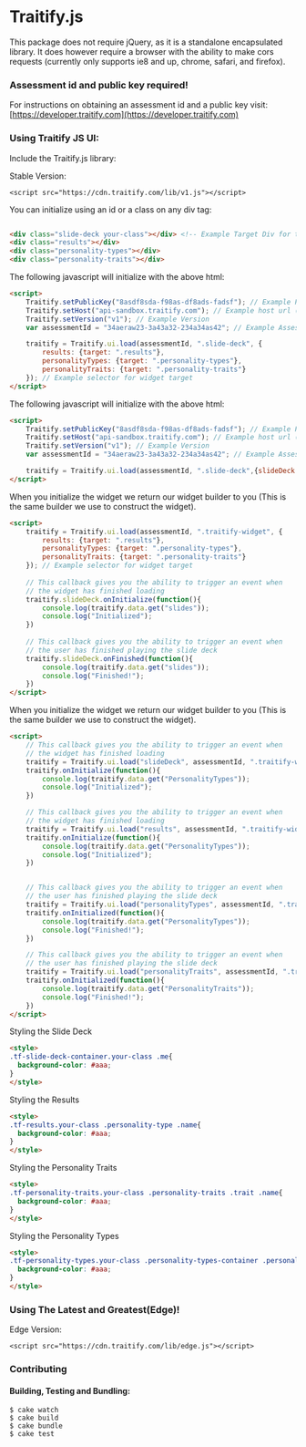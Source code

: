 Traitify.js
===============

This package does not require jQuery, as it is a standalone encapsulated library. It does however require a browser with the ability to make cors requests (currently only supports ie8 and up, chrome, safari, and firefox).

### Assessment id and public key required!
For instructions on obtaining an assessment id and a public key visit:
[https://developer.traitify.com](https://developer.traitify.com)

### Using Traitify JS UI:
Include the Traitify.js library:

Stable Version:
```xhtml
<script src="https://cdn.traitify.com/lib/v1.js"></script>
```

You can initialize using an id or a class on any div tag:
```HTML

<div class="slide-deck your-class"></div> <!-- Example Target Div for the widget -->
<div class="results"></div>
<div class="personality-types"></div>
<div class="personality-traits"></div>
```

The following javascript will initialize with the above html:
```HTML
<script>
    Traitify.setPublicKey("8asdf8sda-f98as-df8ads-fadsf"); // Example Public Key
    Traitify.setHost("api-sandbox.traitify.com"); // Example host url (Defaults to api.traitify.com)
    Traitify.setVersion("v1"); // Example Version
    var assessmentId = "34aeraw23-3a43a32-234a34as42"; // Example Assessment id

    traitify = Traitify.ui.load(assessmentId, ".slide-deck", {
        results: {target: ".results"},
        personalityTypes: {target: ".personality-types"},
        personalityTraits: {target: ".personality-traits"}
    }); // Example selector for widget target
</script>
```

The following javascript will initialize with the above html:
```HTML
<script>
    Traitify.setPublicKey("8asdf8sda-f98as-df8ads-fadsf"); // Example Public Key
    Traitify.setHost("api-sandbox.traitify.com"); // Example host url (Defaults to api.traitify.com)
    Traitify.setVersion("v1"); // Example Version
    var assessmentId = "34aeraw23-3a43a32-234a34as42"; // Example Assessment id

    traitify = Traitify.ui.load(assessmentId, ".slide-deck",{slideDeck: {showResults: false}})
</script>
```
When you initialize the widget we return our widget builder to you (This is the same builder we use to construct the widget).

```HTML
<script>
    traitify = Traitify.ui.load(assessmentId, ".traitify-widget", {
        results: {target: ".results"},
        personalityTypes: {target: ".personality-types"},
        personalityTraits: {target: ".personality-traits"}
    }); // Example selector for widget target
    
    // This callback gives you the ability to trigger an event when
    // the widget has finished loading
    traitify.slideDeck.onInitialize(function(){
        console.log(traitify.data.get("slides"));
        console.log("Initialized");
    })
    
    // This callback gives you the ability to trigger an event when
    // the user has finished playing the slide deck
    traitify.slideDeck.onFinished(function(){
        console.log(traitify.data.get("slides"));
        console.log("Finished!");
    })
</script>
```

When you initialize the widget we return our widget builder to you (This is the same builder we use to construct the widget).
```HTML
<script>
    // This callback gives you the ability to trigger an event when
    // the widget has finished loading
    traitify = Traitify.ui.load("slideDeck", assessmentId, ".traitify-widget"); // Example selector for widget target
    traitify.onInitialize(function(){
        console.log(traitify.data.get("PersonalityTypes"));
        console.log("Initialized");
    })

    // This callback gives you the ability to trigger an event when
    // the widget has finished loading
    traitify = Traitify.ui.load("results", assessmentId, ".traitify-widget"); // Example selector for widget target
    traitify.onInitialize(function(){
        console.log(traitify.data.get("PersonalityTypes"));
        console.log("Initialized");
    })


    // This callback gives you the ability to trigger an event when
    // the user has finished playing the slide deck    
    traitify = Traitify.ui.load("personalityTypes", assessmentId, ".traitify-widget"); // Example selector for widget target
    traitify.onInitialized(function(){
        console.log(traitify.data.get("PersonalityTypes"));
        console.log("Finished!");
    })

    // This callback gives you the ability to trigger an event when
    // the user has finished playing the slide deck
    traitify = Traitify.ui.load("personalityTraits", assessmentId, ".traitify-widget"); // Example selector for widget target
    traitify.onInitialized(function(){
        console.log(traitify.data.get("PersonalityTraits"));
        console.log("Finished!");
    })
</script>
```


Styling the Slide Deck
```HTML
<style>
.tf-slide-deck-container.your-class .me{
  background-color: #aaa;
}
</style>
```

Styling the Results
```HTML
<style>
.tf-results.your-class .personality-type .name{
  background-color: #aaa;
}
</style>
```

Styling the Personality Traits
```HTML
<style>
.tf-personality-traits.your-class .personality-traits .trait .name{
  background-color: #aaa;
}
</style>
```

Styling the Personality Types
```HTML
<style>
.tf-personality-types.your-class .personality-types-container .personality-types{
  background-color: #aaa;
}
</style>
```

### Using The Latest and Greatest(Edge)!
Edge Version:
```xhtml
<script src="https://cdn.traitify.com/lib/edge.js"></script>
```

### Contributing 
#### Building, Testing and Bundling:
```Shell
$ cake watch
$ cake build
$ cake bundle
$ cake test
```
